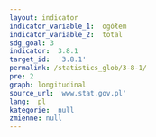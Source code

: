 ```yaml
---
layout: indicator
indicator_variable_1:  ogółem
indicator_variable_2:  total
sdg_goal: 3
indicator:  3.8.1
target_id:  '3.8.1'
permalink: /statistics_glob/3-8-1/
pre: 2
graph: longitudinal
source_url: 'www.stat.gov.pl'
lang:  pl
kategorie:  null
zmienne: null
---
```

